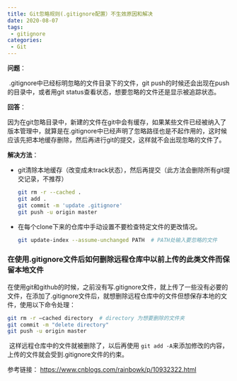```yaml
---
title: Git忽略规则(.gitignore配置）不生效原因和解决
date: 2020-08-07
tags:
 - gitignore
categories:
 - Git
---
```


**问题**：

​        .gitignore中已经标明忽略的文件目录下的文件，git push的时候还会出现在push的目录中，或者用git status查看状态，想要忽略的文件还是显示被追踪状态。

**回答**：

​        因为在git忽略目录中，新建的文件在git中会有缓存，如果某些文件已经被纳入了版本管理中，就算是在.gitignore中已经声明了忽略路径也是不起作用的，这时候应该先把本地缓存删除，然后再进行git的提交，这样就不会出现忽略的文件了。

**解决方法**：

* git清除本地缓存（改变成未track状态），然后再提交（此方法会删除所有git提交记录，不推荐）

  ```bash
  git rm -r --cached .
  git add .
  git commit -m 'update .gitignore'
  git push -u origin master
  ```

* 在每个clone下来的仓库中手动设置不要检查特定文件的更改情况。

  ```bash
  git update-index --assume-unchanged PATH  # PATH处输入要忽略的文件
  ```

### 在使用.gitignore文件后如何删除远程仓库中以前上传的此类文件而保留本地文件

​        在使用git和github的时候，之前没有写.gitignore文件，就上传了一些没有必要的文件，在添加了.gitignore文件后，就想删除远程仓库中的文件但想保存本地的文件，使用以下命令处理：

```bash
git rm -r –cached directory  # directory 为想要删除的文件夹
git commit -m "delete directory"
git push -u origin master
```

​        这样远程仓库中的文件就被删除了，以后再使用 `git add -A`来添加修改的内容，上传的文件就会受到.gitignore文件的约束。



参考链接： https://www.cnblogs.com/rainbowk/p/10932322.html


